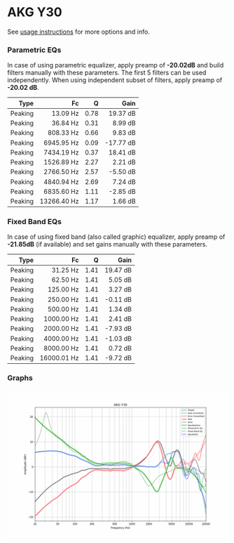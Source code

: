 # AKG Y30
See [usage instructions](https://github.com/jaakkopasanen/AutoEq#usage) for more options and info.

### Parametric EQs
In case of using parametric equalizer, apply preamp of **-20.02dB** and build filters manually
with these parameters. The first 5 filters can be used independently.
When using independent subset of filters, apply preamp of **-20.02 dB**.

| Type    | Fc          |    Q | Gain      |
|--------:|------------:|-----:|----------:|
| Peaking | 13.09 Hz    | 0.78 | 19.37 dB  |
| Peaking | 36.84 Hz    | 0.31 | 8.99 dB   |
| Peaking | 808.33 Hz   | 0.66 | 9.83 dB   |
| Peaking | 6945.95 Hz  | 0.09 | -17.77 dB |
| Peaking | 7434.19 Hz  | 0.37 | 18.41 dB  |
| Peaking | 1526.89 Hz  | 2.27 | 2.21 dB   |
| Peaking | 2766.50 Hz  | 2.57 | -5.50 dB  |
| Peaking | 4840.94 Hz  | 2.69 | 7.24 dB   |
| Peaking | 6835.60 Hz  | 1.11 | -2.85 dB  |
| Peaking | 13266.40 Hz | 1.17 | 1.66 dB   |

### Fixed Band EQs
In case of using fixed band (also called graphic) equalizer, apply preamp of **-21.85dB**
(if available) and set gains manually with these parameters.

| Type    | Fc          |    Q | Gain     |
|--------:|------------:|-----:|---------:|
| Peaking | 31.25 Hz    | 1.41 | 19.47 dB |
| Peaking | 62.50 Hz    | 1.41 | 5.05 dB  |
| Peaking | 125.00 Hz   | 1.41 | 3.27 dB  |
| Peaking | 250.00 Hz   | 1.41 | -0.11 dB |
| Peaking | 500.00 Hz   | 1.41 | 1.34 dB  |
| Peaking | 1000.00 Hz  | 1.41 | 2.41 dB  |
| Peaking | 2000.00 Hz  | 1.41 | -7.93 dB |
| Peaking | 4000.00 Hz  | 1.41 | -1.03 dB |
| Peaking | 8000.00 Hz  | 1.41 | 0.72 dB  |
| Peaking | 16000.01 Hz | 1.41 | -9.72 dB |

### Graphs
![](./AKG%20Y30.png)